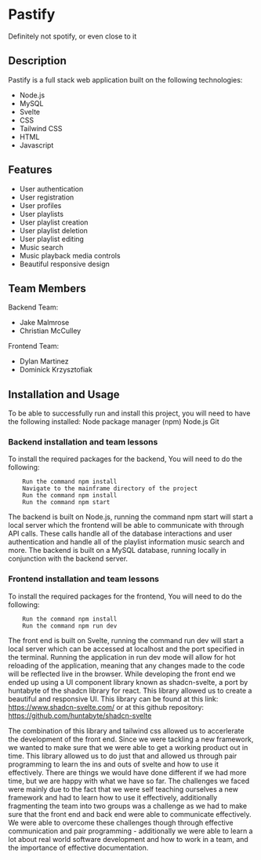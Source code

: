 # Pastify
Definitely not spotify, or even close to it

## Description
Pastify is a full stack web application built on the following technologies:
- Node.js
- MySQL
- Svelte
- CSS
- Tailwind CSS
- HTML
- Javascript

## Features
- User authentication
- User registration
- User profiles
- User playlists
- User playlist creation
- User playlist deletion
- User playlist editing
- Music search
- Music playback media controls
- Beautiful responsive design

## Team Members
Backend Team:
- Jake Malmrose
- Christian McCulley

Frontend Team:
- Dylan Martinez
- Dominick Krzysztofiak

## Installation and Usage
To be able to successfully run and install this project, you will need to have the following installed:
Node package manager (npm)
Node.js
Git

### Backend installation and team lessons
To install the required packages for the backend, You will need to do the following:
``` Open a terminal and navigate to the databse directory of the project
    Run the command npm install
    Navigate to the mainframe directory of the project
    Run the command npm install
    Run the command npm start
```
The backend is built on Node.js, running the command npm start will start a local server which the frontend will be able to communicate with through API calls.
These calls handle all of the database interactions and user authentication and handle all of the playlist information
music search and more. The backend is built on a MySQL database, running locally in conjunction with the backend server.

### Frontend installation and team lessons
To install the required packages for the frontend, You will need to do the following:
``` Open a terminal and navigate to the pastifyFrontend directory of the project
    Run the command npm install
    Run the command npm run dev
```
The front end is built on Svelte, running the command run dev will start a local server which 
can be accessed at localhost and the port specified in the terminal. Running the application in run dev mode
will allow for hot reloading of the application, meaning that any changes made to the code will be reflected live 
in the browser. While developing the front end we ended up using a UI component library known as shadcn-svelte, a port by 
huntabyte of the shadcn library for react. This library allowed us to create a beautiful and responsive UI. This library can be found at
this link: https://www.shadcn-svelte.com/ or at this github repository: https://github.com/huntabyte/shadcn-svelte

The combination of this library and tailwind css allowed us to accerlerate the development of the front end. Since we were tackling a
new framework, we wanted to make sure that we were able to get a working product out in time. This library allowed us to do just that and allowed us
through pair programming to learn the ins and outs of svelte and how to use it effectively. There are things we would have done 
different if we had more time, but we are happy with what we have so far. The challenges we faced were mainly due to the fact that we were
self teaching ourselves a new framework and had to learn how to use it effectively, additionally fragmenting the team into two groups was a challenge
as we had to make sure that the front end and back end were able to communicate effectively. We were able to overcome these challenges though through
effective communication and pair programming - additionally we were able to learn a lot about real world software development and how to work in a team, and the
importance of effective documentation.